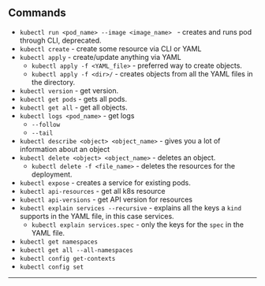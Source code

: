 ## Commands
- `kubectl run <pod_name> --image <image_name> ` - creates and runs pod through CLI, deprecated.
- `kubectl create` - create some resource via CLI or YAML
- `kubectl apply` - create/update anything via YAML
  - `kubectl apply -f <YAML_file>` - preferred way to create objects.
  - `kubectl apply -f <dir>/` - creates objects from all the YAML files in the directory.
- `kubectl version` - get version.
- `kubectl get pods` - gets all pods.
- `kubectl get all` - get all objects.
- `kubectl logs <pod_name>` - get logs
  - `--follow` 
  - `--tail`
- `kubectl describe <object> <object_name>` - gives you a lot of information about an object
- `kubectl delete <object> <object_name>` - deletes an object.
  - `kubectl delete -f <file_name>` - deletes the resources for the deployment.
- `kubectl expose` - creates a service for existing pods.
- `kubectl api-resources` - get all k8s resource
- `kubectl api-versions` - get API version for resources
- `kubectl explain services --recursive` - explains all the keys a `kind` supports in the YAML file, in this case services.
    - `kubectl explain services.spec` - only the keys for the `spec` in the YAML file.
- `kubectl get namespaces`
- `kubectl get all --all-namespaces`
- `kubectl config get-contexts`
- `kubectl config set`
---